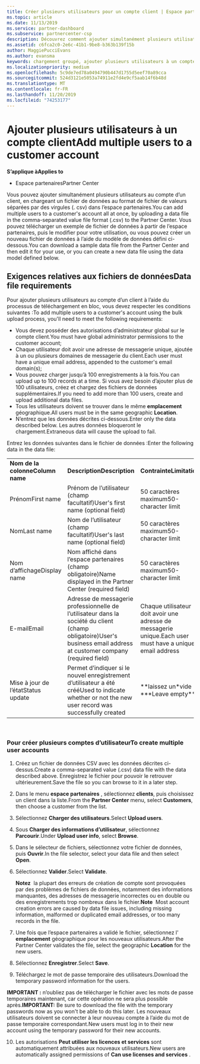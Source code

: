 ```yaml
---
title: Créer plusieurs utilisateurs pour un compte client | Espace partenaires
ms.topic: article
ms.date: 11/13/2019
ms.service: partner-dashboard
ms.subservice: partnercenter-csp
description: Découvrez comment ajouter simultanément plusieurs utilisateurs au compte d’un client, en chargeant un fichier de données au format de fichier de valeurs séparées par des virgules (. csv) dans l’espace partenaires.
ms.assetid: c6fca2c0-2e6c-41b1-9be8-b363b139f15b
author: MaggiePucciEvans
ms.author: evansma
keywords: chargement groupé, ajouter plusieurs utilisateurs à un compte client, ajouter des utilisateurs du client, chargement groupé des utilisateurs du client, compte client, utilisateurs du client, utilisateurs
ms.localizationpriority: medium
ms.openlocfilehash: 5c9de7ed78a0494790b447d1755d5eef70a89cca
ms.sourcegitcommit: 524d3121e5053a74911e2fd4e9cf5aab14f6b48d
ms.translationtype: MT
ms.contentlocale: fr-FR
ms.lasthandoff: 11/20/2019
ms.locfileid: "74253177"
---
```

# <a name="add-multiple-users-to-a-customer-account"></a><span data-ttu-id="0354c-104">Ajouter plusieurs utilisateurs à un compte client</span><span class="sxs-lookup"><span data-stu-id="0354c-104">Add multiple users to a customer account</span></span>

<span data-ttu-id="0354c-105">**S’applique à**</span><span class="sxs-lookup"><span data-stu-id="0354c-105">**Applies to**</span></span>

-  <span data-ttu-id="0354c-106">Espace partenaires</span><span class="sxs-lookup"><span data-stu-id="0354c-106">Partner Center</span></span>

<span data-ttu-id="0354c-107">Vous pouvez ajouter simultanément plusieurs utilisateurs au compte d’un client, en chargeant un fichier de données au format de fichier de valeurs séparées par des virgules (. csv) dans l’espace partenaires.</span><span class="sxs-lookup"><span data-stu-id="0354c-107">You can add multiple users to a customer's account all at once, by uploading a data file in the comma-separated value file format (.csv) to the Partner Center.</span></span> <span data-ttu-id="0354c-108">Vous pouvez télécharger un exemple de fichier de données à partir de l’espace partenaires, puis le modifier pour votre utilisation, ou vous pouvez créer un nouveau fichier de données à l’aide du modèle de données défini ci-dessous.</span><span class="sxs-lookup"><span data-stu-id="0354c-108">You can download a sample data file from the Partner Center and then edit it for your use, or you can create a new data file using the data model defined below.</span></span>

## <a href="" id="creatingtheimportcsvfile"></a><span data-ttu-id="0354c-109">Exigences relatives aux fichiers de données</span><span class="sxs-lookup"><span data-stu-id="0354c-109">Data file requirements</span></span>


<span data-ttu-id="0354c-110">Pour ajouter plusieurs utilisateurs au compte d’un client à l’aide du processus de téléchargement en bloc, vous devez respecter les conditions suivantes :</span><span class="sxs-lookup"><span data-stu-id="0354c-110">To add multiple users to a customer's account using the bulk upload process, you'll need to meet the following requirements:</span></span>

-   <span data-ttu-id="0354c-111">Vous devez posséder des autorisations d’administrateur global sur le compte client.</span><span class="sxs-lookup"><span data-stu-id="0354c-111">You must have global administrator permissions to the customer account;</span></span>
-   <span data-ttu-id="0354c-112">Chaque utilisateur doit avoir une adresse de messagerie unique, ajoutée à un ou plusieurs domaines de messagerie du client.</span><span class="sxs-lookup"><span data-stu-id="0354c-112">Each user must have a unique email address, appended to the customer's email domain(s);</span></span>
-   <span data-ttu-id="0354c-113">Vous pouvez charger jusqu’à 100&nbsp;enregistrements à la fois.</span><span class="sxs-lookup"><span data-stu-id="0354c-113">You can upload up to 100 records at a time.</span></span> <span data-ttu-id="0354c-114">Si vous avez besoin d’ajouter plus de 100&nbsp;utilisateurs, créez et chargez des fichiers de données supplémentaires.</span><span class="sxs-lookup"><span data-stu-id="0354c-114">If you need to add more than 100 users, create and upload additional data files.</span></span>
-   <span data-ttu-id="0354c-115">Tous les utilisateurs doivent se trouver dans le même **emplacement** géographique.</span><span class="sxs-lookup"><span data-stu-id="0354c-115">All users must be in the same geographic **Location**.</span></span>
-   <span data-ttu-id="0354c-116">N’entrez que les données décrites ci-dessous.</span><span class="sxs-lookup"><span data-stu-id="0354c-116">Enter only the data described below.</span></span> <span data-ttu-id="0354c-117">Les autres données bloqueront le chargement.</span><span class="sxs-lookup"><span data-stu-id="0354c-117">Extraneous data will cause the upload to fail.</span></span>

<span data-ttu-id="0354c-118">Entrez les données suivantes dans le fichier de données&nbsp;:</span><span class="sxs-lookup"><span data-stu-id="0354c-118">Enter the following data in the data file:</span></span>

|                 |                                                                              |                                            |
|-----------------|------------------------------------------------------------------------------|--------------------------------------------|
| <span data-ttu-id="0354c-119">**Nom de la colonne**</span><span class="sxs-lookup"><span data-stu-id="0354c-119">**Column name**</span></span> | <span data-ttu-id="0354c-120">**Description**</span><span class="sxs-lookup"><span data-stu-id="0354c-120">**Description**</span></span>                                                              | <span data-ttu-id="0354c-121">**Contrainte**</span><span class="sxs-lookup"><span data-stu-id="0354c-121">**Limitation**</span></span>                             |
| <span data-ttu-id="0354c-122">Prénom</span><span class="sxs-lookup"><span data-stu-id="0354c-122">First name</span></span>      | <span data-ttu-id="0354c-123">Prénom de l’utilisateur (champ facultatif)</span><span class="sxs-lookup"><span data-stu-id="0354c-123">User's first name (optional field)</span></span>                                           | <span data-ttu-id="0354c-124">50&nbsp;caractères maximum</span><span class="sxs-lookup"><span data-stu-id="0354c-124">50-character limit</span></span>                         |
| <span data-ttu-id="0354c-125">Nom</span><span class="sxs-lookup"><span data-stu-id="0354c-125">Last name</span></span>       | <span data-ttu-id="0354c-126">Nom de l’utilisateur (champ facultatif)</span><span class="sxs-lookup"><span data-stu-id="0354c-126">User's last name (optional field)</span></span>                                            | <span data-ttu-id="0354c-127">50&nbsp;caractères maximum</span><span class="sxs-lookup"><span data-stu-id="0354c-127">50-character limit</span></span>                         |
| <span data-ttu-id="0354c-128">Nom d’affichage</span><span class="sxs-lookup"><span data-stu-id="0354c-128">Display name</span></span>    | <span data-ttu-id="0354c-129">Nom affiché dans l’espace partenaires (champ obligatoire)</span><span class="sxs-lookup"><span data-stu-id="0354c-129">Name displayed in the Partner Center (required field)</span></span>                            | <span data-ttu-id="0354c-130">50&nbsp;caractères maximum</span><span class="sxs-lookup"><span data-stu-id="0354c-130">50-character limit</span></span>                         |
| <span data-ttu-id="0354c-131">E-mail</span><span class="sxs-lookup"><span data-stu-id="0354c-131">Email</span></span>           | <span data-ttu-id="0354c-132">Adresse de messagerie professionnelle de l’utilisateur dans la société du client (champ obligatoire)</span><span class="sxs-lookup"><span data-stu-id="0354c-132">User's business email address at customer company (required field)</span></span>           | <span data-ttu-id="0354c-133">Chaque utilisateur doit avoir une adresse de messagerie unique.</span><span class="sxs-lookup"><span data-stu-id="0354c-133">Each user must have a unique email address</span></span> |
| <span data-ttu-id="0354c-134">Mise à jour de l’état</span><span class="sxs-lookup"><span data-stu-id="0354c-134">Status update</span></span>   | <span data-ttu-id="0354c-135">Permet d’indiquer si le nouvel enregistrement d’utilisateur a été créé</span><span class="sxs-lookup"><span data-stu-id="0354c-135">Used to indicate whether or not the new user record was successfully created</span></span> | <span data-ttu-id="0354c-136">\*\*laissez un\*vide \*</span><span class="sxs-lookup"><span data-stu-id="0354c-136">\*\*Leave empty\*\*</span></span>                        |

 

### <a href="" id="createmultipleuseraccounts"></a><span data-ttu-id="0354c-137">Pour créer plusieurs comptes d’utilisateur</span><span class="sxs-lookup"><span data-stu-id="0354c-137">To create multiple user accounts</span></span>

<a href="" id="creatingtheaccounts"></a>
1.  <span data-ttu-id="0354c-138">Créez un fichier de données CSV avec les données décrites ci-dessus.</span><span class="sxs-lookup"><span data-stu-id="0354c-138">Create a comma-separated value (.csv) data file with the data described above.</span></span> <span data-ttu-id="0354c-139">Enregistrez le fichier pour pouvoir le retrouver ultérieurement.</span><span class="sxs-lookup"><span data-stu-id="0354c-139">Save the file so you can browse to it in a later step.</span></span>
2.  <span data-ttu-id="0354c-140">Dans le menu **espace partenaires** , sélectionnez **clients**, puis choisissez un client dans la liste.</span><span class="sxs-lookup"><span data-stu-id="0354c-140">From the **Partner Center** menu, select **Customers**, then choose a customer from the list.</span></span>
3.  <span data-ttu-id="0354c-141">Sélectionnez **Charger des utilisateurs**.</span><span class="sxs-lookup"><span data-stu-id="0354c-141">Select **Upload users**.</span></span>
4.  <span data-ttu-id="0354c-142">Sous **Charger des informations d’utilisateur**, sélectionnez **Parcourir**.</span><span class="sxs-lookup"><span data-stu-id="0354c-142">Under **Upload user info**, select **Browse**.</span></span>
5.  <span data-ttu-id="0354c-143">Dans le sélecteur de fichiers, sélectionnez votre fichier de données, puis **Ouvrir**.</span><span class="sxs-lookup"><span data-stu-id="0354c-143">In the file selector, select your data file and then select **Open**.</span></span>
6.  <span data-ttu-id="0354c-144">Sélectionnez **Valider**.</span><span class="sxs-lookup"><span data-stu-id="0354c-144">Select **Validate**.</span></span>

    <span data-ttu-id="0354c-145">**Notez**  la plupart des erreurs de création de compte sont provoquées par des problèmes de fichiers de données, notamment des informations manquantes, des adresses de messagerie incorrectes ou en double ou des enregistrements trop nombreux dans le fichier.</span><span class="sxs-lookup"><span data-stu-id="0354c-145">**Note**  Most account creation errors are caused by data file issues, including missing information, malformed or duplicated email addresses, or too many records in the file.</span></span>

7.  <span data-ttu-id="0354c-146">Une fois que l’espace partenaires a validé le fichier, sélectionnez l' **emplacement** géographique pour les nouveaux utilisateurs.</span><span class="sxs-lookup"><span data-stu-id="0354c-146">After the Partner Center validates the file, select the geographic **Location** for the new users.</span></span>
8.  <span data-ttu-id="0354c-147">Sélectionnez **Enregistrer**.</span><span class="sxs-lookup"><span data-stu-id="0354c-147">Select **Save**.</span></span>
9.  <span data-ttu-id="0354c-148">Téléchargez le mot de passe temporaire des utilisateurs.</span><span class="sxs-lookup"><span data-stu-id="0354c-148">Download the temporary password information for the users.</span></span>

<span data-ttu-id="0354c-149">**IMPORTANT&nbsp;:** n’oubliez pas de télécharger le fichier avec les mots de passe temporaires maintenant, car cette opération ne sera plus possible après.</span><span class="sxs-lookup"><span data-stu-id="0354c-149">**IMPORTANT:** Be sure to download the file with the temporary passwords now as you won't be able to do this later.</span></span> <span data-ttu-id="0354c-150">Les nouveaux utilisateurs doivent se connecter à leur nouveau compte à l’aide du mot de passe temporaire correspondant.</span><span class="sxs-lookup"><span data-stu-id="0354c-150">New users must log in to their new account using the temporary password for their new accounts.</span></span>

10. <span data-ttu-id="0354c-151">Les autorisations **Peut utiliser les licences et services** sont automatiquement attribuées aux nouveaux utilisateurs.</span><span class="sxs-lookup"><span data-stu-id="0354c-151">New users are automatically assigned permissions of **Can use licenses and services** .</span></span> 

 

 




